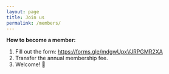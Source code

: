 ```yaml
---
layout: page
title: Join us
permalink: /members/
---
```


**How to become a member:**

1. Fill out the form: https://forms.gle/mdgwUpxVJRPGMR2XA
2. Transfer the annual membership fee.
3. Welcome! 🎉


